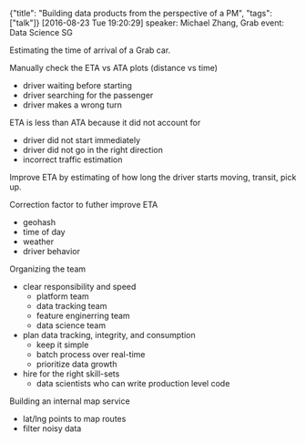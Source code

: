 {"title": "Building data products from the perspective of a PM", "tags": ["talk"]}
[2016-08-23 Tue 19:20:29]
speaker: Michael Zhang, Grab
event: Data Science SG

Estimating the time of arrival of a Grab car.

Manually check the ETA vs ATA plots (distance vs time)
* driver waiting before starting
* driver searching for the passenger
* driver makes a wrong turn

ETA is less than ATA because it did not account for
* driver did not start immediately
* driver did not go in the right direction
* incorrect traffic estimation

Improve ETA by estimating of how long the driver starts moving, transit, pick up.

Correction factor to futher improve ETA
* geohash
* time of day
* weather
* driver behavior

Organizing the team
* clear responsibility and speed
  * platform team
  * data tracking team
  * feature enginerring team
  * data science team
* plan data tracking, integrity, and consumption
  * keep it simple
  * batch process over real-time
  * prioritize data growth
* hire for the right skill-sets
  * data scientists who can write production level code

Building an internal map service
* lat/lng points to map routes
* filter noisy data

